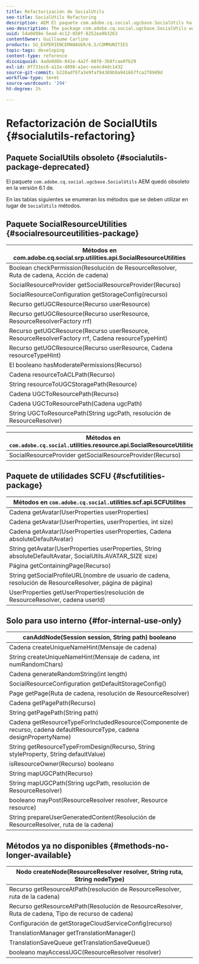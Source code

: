 ```yaml
---
title: Refactorización de SocialUtils
seo-title: SocialUtils Refactoring
description: AEM El paquete com.adobe.cq.social.ugcbase.SocialUtils ha quedado obsoleto en la versión 6.1 de
seo-description: The package com.adobe.cq.social.ugcbase.SocialUtils was deprecated in AEM 6.1
uuid: 54a0d98e-5ead-4c12-850f-8252ea9b3263
contentOwner: Guillaume Carlino
products: SG_EXPERIENCEMANAGER/6.5/COMMUNITIES
topic-tags: developing
content-type: reference
discoiquuid: 4ade0d6b-041e-4a2f-98f8-3b8fcae0fb29
exl-id: 0f731ec6-a12e-4098-a1ec-ee4cd4dc1432
source-git-commit: b220adf6fa3e9faf94389b9a9416b7fca2f89d9d
workflow-type: tm+mt
source-wordcount: '294'
ht-degree: 1%

---
```


# Refactorización de SocialUtils {#socialutils-refactoring}

## Paquete SocialUtils obsoleto {#socialutils-package-deprecated}

El paquete `com.adobe.cq.social.ugcbase.SocialUtils` AEM quedó obsoleto en la versión 6.1 de.

En las tablas siguientes se enumeran los métodos que se deben utilizar en lugar de `SocialUtils` métodos.

## Paquete SocialResourceUtilities  {#socialresourceutilities-package}

| Métodos en com.adobe.cq.social.srp.utilities.api.SocialResourceUtilities |
|---|
| Boolean checkPermission(Resolución de ResourceResolver, Ruta de cadena, Acción de cadena) |  |
| SocialResourceProvider getSocialResourceProvider(Recurso) |  |
| SocialResourceConfiguration getStorageConfig(recurso) |  |
| Recurso getUGCResource(Recurso userResource) |  |
| Recurso getUGCResource(Recurso userResource, ResourceResolverFactory rrf) | nuevo |
| Recurso getUGCResource(Recurso userResource, ResourceResolverFactory rrf, Cadena resourceTypeHint) | nuevo |
| Recurso getUGCResource(Recurso userResource, Cadena resourceTypeHint) |  |
| El booleano hasModeratePermissions(Recurso) |  |
| Cadena resourceToACLPath(Recurso) |  |
| String resourceToUGCStoragePath(Resource) | reemplaza String resourceToUGCPath(Resource resource) |
| Cadena UGCToResourcePath(Recurso) |  |
| Cadena UGCToResourcePath(Cadena ugcPath) | firma de método modificada |
| String UGCToResourcePath(String ugcPath, resolución de ResourceResolver) | nuevo |

| Métodos en `com.adobe.cq.social.`utilities.resource.api.SocialResourceUtilities |
|---|
| SocialResourceProvider getSocialResourceProvider(Recurso) | reemplaza a SocialResourceProvider getConficonfiguredProvider(recurso) |

## Paquete de utilidades SCFU {#scfutilities-package}

| Métodos en `com.adobe.cq.social.`utilities.scf.api.SCFUtilites |
|---|
| Cadena getAvatar(UserProperties userProperties) |
| Cadena getAvatar(UserProperties, userProperties, int size) |
| Cadena getAvatar(UserProperties userProperties, Cadena absoluteDefaultAvatar) |
| String getAvatar(UserProperties userProperties, String absoluteDefaultAvatar, SocialUtils.AVATAR_SIZE size) |
| Página getContainingPage(Recurso) |
| String getSocialProfileURL(nombre de usuario de cadena, resolución de ResourceResolver, página de página) |
| UserProperties getUserProperties(resolución de ResourceResolver, cadena userId) |

## Solo para uso interno {#for-internal-use-only}

| canAddNode(Session session, String path) booleano |
|---|
| Cadena createUniqueNameHint(Mensaje de cadena) |
| String createUniqueNameHint(Mensaje de cadena, int numRandomChars) |
| Cadena generateRandomString(int length) |
| SocialResourceConfiguration getDefaultStorageConfig() |
| Page getPage(Ruta de cadena, resolución de ResourceResolver) |
| Cadena getPagePath(Recurso) |
| String getPagePath(String path) |
| Cadena getResourceTypeForIncludedResource(Componente de recurso, cadena defaultResourceType, cadena designPropertyName) |
| String getResourceTypeFromDesign(Recurso, String styleProperty, String defaultValue) |
| isResourceOwner(Recurso) booleano |
| String mapUGCPath(Recurso) |
| String mapUGCPath(String ugcPath, resolución de ResourceResolver) |
| booleano mayPost(ResourceResolver resolver, Resource resource) |
| String prepareUserGeneratedContent(Resolución de ResourceResolver, ruta de la cadena) |

## Métodos ya no disponibles {#methods-no-longer-available}

| Nodo createNode(ResourceResolver resolver, String ruta, String nodeType) |
|---|
| Recurso getResourceAtPath(resolución de ResourceResolver, ruta de la cadena) |
| Recurso getResourceAtPath(Resolución de ResourceResolver, Ruta de cadena, Tipo de recurso de cadena) |
| Configuración de getStorageCloudServiceConfig(recurso) |
| TranslationManager getTranslationManager() |
| TranslationSaveQueue getTranslationSaveQueue() |
| booleano mayAccessUGC(ResourceResolver resolver) |
